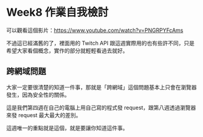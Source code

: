 # Week8 作業自我檢討

可以觀看這個影片：https://www.youtube.com/watch?v=PNGRPYFcAms

不過這已經滿舊的了，裡面用的 Twitch API 跟這週實際用的也有些許不同，只是希望大家看個概念，實作的部分就輕輕看過去就好。

## 跨網域問題

大家一定要很清楚的知道一件事，那就是「跨網域」這個問題基本上只會在瀏覽器發生，因為安全性的關係。

這是我們第四週在自己的電腦上用自己寫的程式發 request，跟第八週透過瀏覽器來發 request 最大最大的差別。

這週唯一的重點就是這個，就是要讓你知道這件事。
